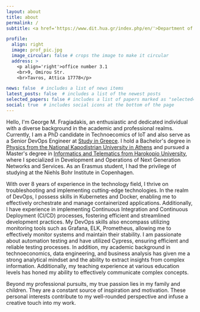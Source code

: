 ```yaml
---
layout: about
title: about
permalink: /
subtitle: <a href='https://www.dit.hua.gr/index.php/en/'>Department of Informatics and Telematics @HUA</a>

profile:
  align: right
  image: prof_pic.jpg
  image_circular: false # crops the image to make it circular
  address: >
    <p align='right'>office number 3.1
    <br>9, Omirou Str.
    <br>Tavros, Attica 17778</p>

news: false  # includes a list of news items
latest_posts: false  # includes a list of the newest posts
selected_papers: false # includes a list of papers marked as "selected={true}"
social: true  # includes social icons at the bottom of the page
---
```


Hello, I'm George M. Fragiadakis, an enthusiastic and dedicated individual with a diverse background in the academic and professional realms. Currently, I am a PhD candidate in Technoecomics of IoT and also serve as a Senior DevOps Engineer at <a href="https://studyingreece.edu.gr/study-in-greece/">Study in Greece</a>. I hold a Bachelor's degree in <a href="https://en.phys.uoa.gr/">Physics from the National Kapodistrian University in Athens</a> and pursued a Master's degree in <a href="https://www.dit.hua.gr/index.php/en/" >Informatics and Telematics from Harokopio University</a>, where I specialized in Development and Operations of Next Generation Networks and Services. As an Erasmus student, I had the privilege of studying at the Niehls Bohr Institute in Copenhagen. 

With over 8 years of experience in the technology field, I thrive on troubleshooting and implementing cutting-edge technologies. In the realm of DevOps, I possess skills in Kubernetes and Docker, enabling me to effectively orchestrate and manage containerized applications. Additionally, I have experience in implementing Continuous Integration and Continuous Deployment (CI/CD) processes, fostering efficient and streamlined development practices. My DevOps skills also encompass utilizing monitoring tools such as Grafana, ELK, Prometheus, allowing me to effectively monitor systems and maintain their stability. I am passionate about automation testing and have utilized Cypress, ensuring efficient and reliable testing processes. In addition, my academic background in technoeconomics, data engineering, and business analysis has given me a strong analytical mindset and the ability to extract insights from complex information. Additionally, my teaching experience at various education levels has honed my ability to effectively communicate complex concepts. 

Beyond my professional pursuits, my true passion lies in my family and children. They are a constant source of inspiration and motivation. These personal interests contribute to my well-rounded perspective and infuse a creative touch into my work.



<!-- 
Write your biography here. Tell the world about yourself. Link to your favorite [subreddit](http://reddit.com). You can put a picture in, too. The code is already in, just name your picture `prof_pic.jpg` and put it in the `img/` folder.

Put your address / P.O. box / other info right below your picture. You can also disable any of these elements by editing `profile` property of the YAML header of your `_pages/about.md`. Edit `_bibliography/papers.bib` and Jekyll will render your [publications page](/al-folio/publications/) automatically.

Link to your social media connections, too. This theme is set up to use [Font Awesome icons](http://fortawesome.github.io/Font-Awesome/) and [Academicons](https://jpswalsh.github.io/academicons/), like the ones below. Add your Facebook, Twitter, LinkedIn, Google Scholar, or just disable all of them. -->
